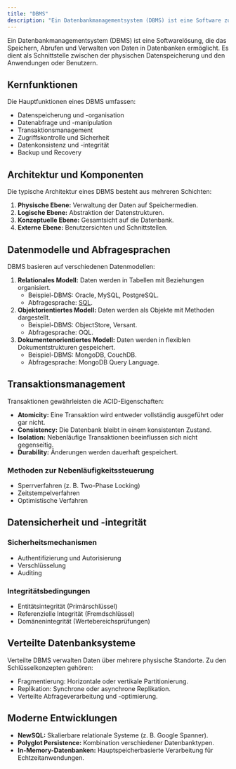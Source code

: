 ```yaml
---
title: "DBMS"
description: "Ein Datenbankmanagementsystem (DBMS) ist eine Software zur Speicherung, Abfrage und Verwaltung von Daten in Datenbanken. Zu den Kernfunktionen gehören Datenspeicherung, Transaktionsmanagement und Sicherheit. Die Architektur umfasst physische, logische und konzeptuelle Ebenen. Datenmodelle sind relational, objektorientiert und dokumentenorientiert. Abfragesprachen wie SQL spielen eine zentrale Rolle."
---
```


Ein Datenbankmanagementsystem (DBMS) ist eine Softwarelösung, die das Speichern, Abrufen und Verwalten von Daten in Datenbanken ermöglicht. Es dient als Schnittstelle zwischen der physischen Datenspeicherung und den Anwendungen oder Benutzern.

## Kernfunktionen

Die Hauptfunktionen eines DBMS umfassen:

- Datenspeicherung und -organisation
- Datenabfrage und -manipulation
- Transaktionsmanagement
- Zugriffskontrolle und Sicherheit
- Datenkonsistenz und -integrität
- Backup und Recovery

## Architektur und Komponenten

Die typische Architektur eines DBMS besteht aus mehreren Schichten:

1. **Physische Ebene:** Verwaltung der Daten auf Speichermedien.
2. **Logische Ebene:** Abstraktion der Datenstrukturen.
3. **Konzeptuelle Ebene:** Gesamtsicht auf die Datenbank.
4. **Externe Ebene:** Benutzersichten und Schnittstellen.

## Datenmodelle und Abfragesprachen

DBMS basieren auf verschiedenen Datenmodellen:

1. **Relationales Modell:** Daten werden in Tabellen mit Beziehungen organisiert.
   - Beispiel-DBMS: Oracle, MySQL, PostgreSQL.
   - Abfragesprache: [SQL](/open-fidup/lerninhalte/sql).
2. **Objektorientiertes Modell:** Daten werden als Objekte mit Methoden dargestellt.
   - Beispiel-DBMS: ObjectStore, Versant.
   - Abfragesprache: OQL.
3. **Dokumentenorientiertes Modell:** Daten werden in flexiblen Dokumentstrukturen gespeichert.
   - Beispiel-DBMS: MongoDB, CouchDB.
   - Abfragesprache: MongoDB Query Language.

## Transaktionsmanagement

Transaktionen gewährleisten die ACID-Eigenschaften:

- **Atomicity:** Eine Transaktion wird entweder vollständig ausgeführt oder gar nicht.
- **Consistency:** Die Datenbank bleibt in einem konsistenten Zustand.
- **Isolation:** Nebenläufige Transaktionen beeinflussen sich nicht gegenseitig.
- **Durability:** Änderungen werden dauerhaft gespeichert.

### Methoden zur Nebenläufigkeitssteuerung

- Sperrverfahren (z. B. Two-Phase Locking)
- Zeitstempelverfahren
- Optimistische Verfahren

## Datensicherheit und -integrität

### Sicherheitsmechanismen

- Authentifizierung und Autorisierung
- Verschlüsselung
- Auditing

### Integritätsbedingungen

- Entitätsintegrität (Primärschlüssel)
- Referenzielle Integrität (Fremdschlüssel)
- Domänenintegrität (Wertebereichsprüfungen)

## Verteilte Datenbanksysteme

Verteilte DBMS verwalten Daten über mehrere physische Standorte. Zu den Schlüsselkonzepten gehören:

- Fragmentierung: Horizontale oder vertikale Partitionierung.
- Replikation: Synchrone oder asynchrone Replikation.
- Verteilte Abfrageverarbeitung und -optimierung.

## Moderne Entwicklungen

- **NewSQL:** Skalierbare relationale Systeme (z. B. Google Spanner).
- **Polyglot Persistence:** Kombination verschiedener Datenbanktypen.
- **In-Memory-Datenbanken:** Hauptspeicherbasierte Verarbeitung für Echtzeitanwendungen.